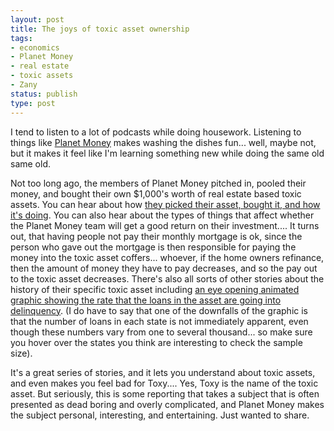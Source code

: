 ```yaml
---
layout: post
title: The joys of toxic asset ownership
tags:
- economics
- Planet Money
- real estate
- toxic assets
- Zany
status: publish
type: post
---
```

I tend to listen to a lot of podcasts while doing housework. Listening to things like
<a href="http://www.npr.org/blogs/money/">Planet Money</a> makes washing the dishes fun... well, maybe not, but it
makes it feel like I'm learning something new while doing the same old same old.<!--more-->

Not too long ago, the members of Planet Money pitched in, pooled their money, and bought their own $1,000's worth of
real estate based toxic assets. You can hear about how
<a href="http://www.npr.org/templates/story/story.php?storyId=124587240">they picked their asset, bought it, and how
it's doing</a>. You can also hear about the types of things that affect whether the Planet Money team will get a good
return on their investment.... It turns out, that having people not pay their monthly mortgage is ok, since the person
who gave out the mortgage is then responsible for paying the money into the toxic asset coffers... whoever, if the home
owners refinance, then the amount of money they have to pay decreases, and so the pay out to the toxic asset decreases.
There's also all sorts of other stories about the history of their specific toxic asset including
<a href="http://www.npr.org/templates/story/story.php?storyId=124578382">an eye opening animated graphic showing the
rate that the loans in the asset are going into delinquency</a>. (I do have to say that one of the downfalls of the
graphic is that the number of loans in each state is not immediately apparent, even though these numbers vary from one
to several thousand... so make sure you hover over the states you think are interesting to check the sample size).

It's a great series of stories, and it lets you understand about toxic assets, and even makes you feel bad for Toxy....
Yes, Toxy is the name of the toxic asset. But seriously, this is some reporting that takes a subject that is often
presented as dead boring and overly complicated, and Planet Money makes the subject personal, interesting, and
entertaining. Just wanted to share.
